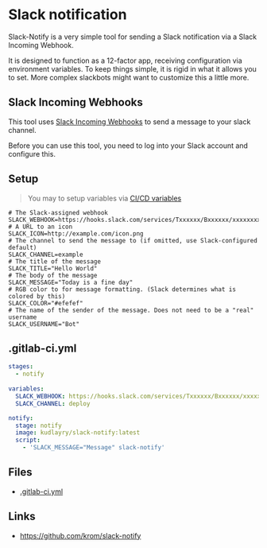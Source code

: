 # Slack notification

Slack-Notify is a very simple tool for sending a Slack notification via a
Slack Incoming Webhook.

It is designed to function as a 12-factor app, receiving configuration via
environment variables. To keep things simple, it is rigid in what it allows you
to set. More complex slackbots might want to customize this a little more.

## Slack Incoming Webhooks

This tool uses [Slack Incoming Webhooks](https://api.slack.com/incoming-webhooks)
to send a message to your slack channel.

Before you can use this tool, you need to log into your Slack account and configure this.

## Setup

>You may to setup variables via [CI/CD variables]([https://gitlab.com/help/ci/variables/README#variables)
```shell
# The Slack-assigned webhook
SLACK_WEBHOOK=https://hooks.slack.com/services/Txxxxxx/Bxxxxxx/xxxxxxxx
# A URL to an icon
SLACK_ICON=http://example.com/icon.png
# The channel to send the message to (if omitted, use Slack-configured default)
SLACK_CHANNEL=example
# The title of the message
SLACK_TITLE="Hello World"
# The body of the message
SLACK_MESSAGE="Today is a fine day"
# RGB color to for message formatting. (Slack determines what is colored by this)
SLACK_COLOR="#efefef"
# The name of the sender of the message. Does not need to be a "real" username
SLACK_USERNAME="Bot"
```

## .gitlab-ci.yml
```yaml
stages:
  - notify
  
variables:
  SLACK_WEBHOOK: https://hooks.slack.com/services/Txxxxxx/Bxxxxxx/xxxxxxxx
  SLACK_CHANNEL: deploy

notify:
  stage: notify
  image: kudlayry/slack-notify:latest
  script:
    - 'SLACK_MESSAGE="Message" slack-notify'

```

## Files
* [.gitlab-ci.yml](.gitlab-ci.yml)

## Links
* https://github.com/krom/slack-notify